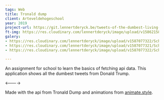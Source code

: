 ```yaml
---
tags: Web
title: Tronald dump
client: Arteveldehogeschool
year: 2019
project-url: https://git.lennertderyck.be/tweets-of-the-dumbest-living-thing/
ft-img: https://res.cloudinary.com/lennertderyck/image/upload/v1586215865/7Q8jYBD_irlqp9.png
galery:
- https://res.cloudinary.com/lennertderyck/image/upload/v1587077322/Schermafbeelding_2020-04-17_om_00.48.04_s9tj6c.png
- https://res.cloudinary.com/lennertderyck/image/upload/v1587077321/Schermafbeelding_2020-04-17_om_00.48.11_tgm7ax.png
- https://res.cloudinary.com/lennertderyck/image/upload/v1587077322/Schermafbeelding_2020-04-17_om_00.48.18_ebkhjh.png

---
```

An assignment for school to learn the basics of fetching api data. This application shows all the dumbest tweets from Donald Trump.

<---->

Made with the api from Tronald Dump and animations from [animate.style](https://animate.style).